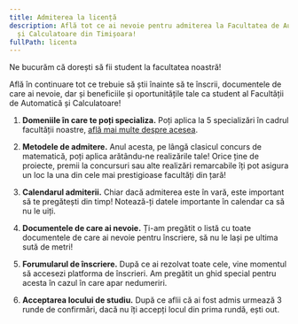 ```yaml
---
title: Admiterea la licență
description: Află tot ce ai nevoie pentru admiterea la Facultatea de Automatică
  și Calculatoare din Timișoara!
fullPath: licenta
---
```

Ne bucurăm că dorești să fii student la facultatea noastră!

Află în continuare tot ce trebuie să știi înainte să te înscrii, documentele de care ai nevoie, dar și beneficiile și oportunitățile tale ca student al Facultății de Automatică și Calculatoare!

1. **Domeniile în care te poți specializa.** Poți aplica la 5 specializări în cadrul facultății noastre, [află mai multe despre acesea](/licenta/specializari).
2. **Metodele de admitere.** Anul acesta, pe lângă clasicul concurs de matematică, poți aplica arătându-ne realizările tale! Orice ține de proiecte, premii la concursuri sau alte realizări remarcabile îți pot asigura un loc la una din cele mai prestigioase facultăți din țară!

   <Attachment label="Concurs de dosare" internal="licenta/modalitatile-de-admitere"></Attachment>

   <Attachment label="Concurs de matematică" internal="licenta/modalitatile-de-admitere"></Attachment>

   <Attachment label="Portofoliu de realizări" internal="licenta/modalitatile-de-admitere"></Attachment>
3. **Calendarul admiterii.** Chiar dacă admiterea este în vară, este important să te pregătești din timp! Notează-ți datele importante în calendar ca să nu le uiți.
4. **Documentele de care ai nevoie.** Ți-am pregătit o listă cu toate documentele de care ai nevoie pentru înscriere, să nu le lași pe ultima sută de metri!
5. **Forumularul de înscriere.** După ce ai rezolvat toate cele, vine momentul să accesezi platforma de înscrieri. Am pregătit un ghid special pentru acesta în cazul în care apar nedumeriri.
6. **Acceptarea locului de studiu.** După ce aflii că ai fost admis urmează 3 runde de confirmări, dacă nu îți accepți locul din prima rundă, ești out.